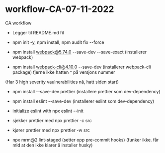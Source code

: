 # workflow-CA-07-11-2022
CA workflow

- Legger til README.md fil


- npm init -y, npm install, npm audit fix --force
- npm install webpack@5.74.0 --save-dev --save-exact (installerer webpack)
- npm install webpack-cli@4.10.0 --save-dev (installerer webpack-cli package) fjerne ikke hatten ^ på versjons nummer 

(Har 3 high severity vaulnerabilities nå, hatt siden start)

- npm install --save-dev prettier (installere prettier som dev-dependency)
- npm install eslint --save-dev (installerer eslint som dev-dependency)
- initialize eslint with npx eslint --init

- sjekker prettier med npx prettier -c src
- kjører prettier med npx prettier -w src
- npx mrm@2 lint-staged (setter opp pre-commit hooks) (funker ikke. får mld at den ikke klarer å installer husky)







